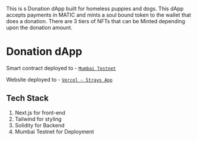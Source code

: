 This is s Donation dApp built for homeless puppies and dogs. This dApp accepts payments in MATIC and mints a soul bound token to the wallet that does a donation. There are 3 tiers of NFTs that can be Minted depending upon the donation amount. 

# Donation dApp

Smart contract deployed to - [`Mumbai Testnet`](https://mumbai.polygonscan.com/address/0x3f8Af6934614f304B701eB513949d438c8957c8C#code)

Website deployed to - [`Vercel - Strays App`](https://decentralized-donation-dapp.vercel.app/)

## Tech Stack

1. Next.js for front-end
2. Tailwind for styling
3. Solidity for Backend
4. Mumbai Testnet for Deployment


